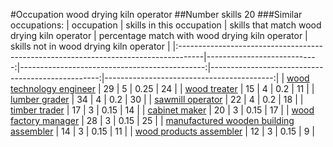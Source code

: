 #Occupation wood drying kiln operator
##Number skills 20
###Similar occupations:
| occupation                                                                          |   skills in this occupation |   skills that match wood drying kiln operator |   percentage match with wood drying kiln operator |   skills not in wood drying kiln operator |
|:------------------------------------------------------------------------------------|----------------------------:|----------------------------------------------:|--------------------------------------------------:|------------------------------------------:|
| [wood technology engineer](wood_technology_engineer.md)                             |                          29 |                                             5 |                                              0.25 |                                        24 |
| [wood treater](wood_treater.md)                                                     |                          15 |                                             4 |                                              0.2  |                                        11 |
| [lumber grader](lumber_grader.md)                                                   |                          34 |                                             4 |                                              0.2  |                                        30 |
| [sawmill operator](sawmill_operator.md)                                             |                          22 |                                             4 |                                              0.2  |                                        18 |
| [timber trader](timber_trader.md)                                                   |                          17 |                                             3 |                                              0.15 |                                        14 |
| [cabinet maker](cabinet_maker.md)                                                   |                          20 |                                             3 |                                              0.15 |                                        17 |
| [wood factory manager](wood_factory_manager.md)                                     |                          28 |                                             3 |                                              0.15 |                                        25 |
| [manufactured wooden building assembler](manufactured_wooden_building_assembler.md) |                          14 |                                             3 |                                              0.15 |                                        11 |
| [wood products assembler](wood_products_assembler.md)                               |                          12 |                                             3 |                                              0.15 |                                         9 |
